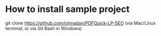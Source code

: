 # How to install sample project
git clone https://github.com/johnadan/PDFQuick-LP-SEO (via Mac/Linux terminal, or via Git Bash in Windows)

